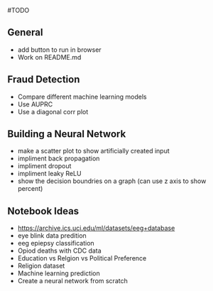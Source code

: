 #TODO

## General
- add button to run in browser
- Work on README.md

## Fraud Detection
- Compare different machine learning models
- Use AUPRC
- Use a diagonal corr plot

## Building a Neural Network
- make a scatter plot to show artificially created input
- impliment back propagation
- impliment dropout
- impliment leaky ReLU
- show the decision boundries on a graph (can use z axis to show percent)

## Notebook Ideas
- https://archive.ics.uci.edu/ml/datasets/eeg+database
- eye blink data predition
- eeg epiepsy classification
- Opiod deaths with CDC data
- Education vs Relgion vs Political Preference
- Religion dataset
- Machine learning prediction
- Create a neural network from scratch

